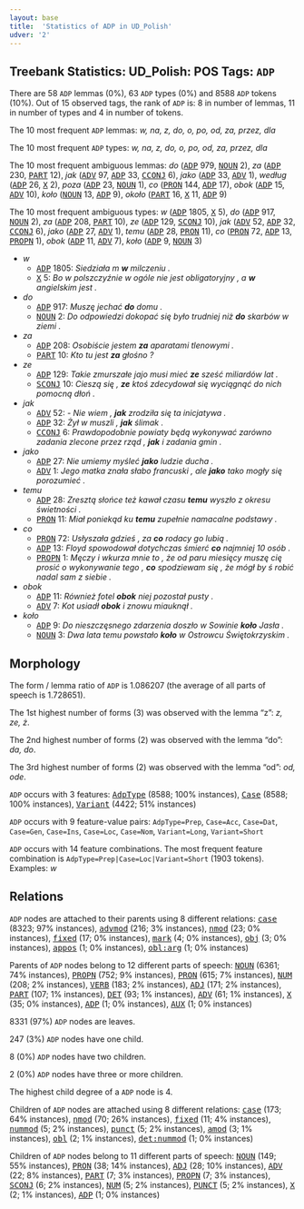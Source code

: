 ```yaml
---
layout: base
title:  'Statistics of ADP in UD_Polish'
udver: '2'
---
```


## Treebank Statistics: UD_Polish: POS Tags: `ADP`

There are 58 `ADP` lemmas (0%), 63 `ADP` types (0%) and 8588 `ADP` tokens (10%).
Out of 15 observed tags, the rank of `ADP` is: 8 in number of lemmas, 11 in number of types and 4 in number of tokens.

The 10 most frequent `ADP` lemmas: <em>w, na, z, do, o, po, od, za, przez, dla</em>

The 10 most frequent `ADP` types:  <em>w, na, z, do, o, po, od, za, przez, dla</em>

The 10 most frequent ambiguous lemmas: <em>do</em> (<tt><a href="pl-pos-ADP.html">ADP</a></tt> 979, <tt><a href="pl-pos-NOUN.html">NOUN</a></tt> 2), <em>za</em> (<tt><a href="pl-pos-ADP.html">ADP</a></tt> 230, <tt><a href="pl-pos-PART.html">PART</a></tt> 12), <em>jak</em> (<tt><a href="pl-pos-ADV.html">ADV</a></tt> 97, <tt><a href="pl-pos-ADP.html">ADP</a></tt> 33, <tt><a href="pl-pos-CCONJ.html">CCONJ</a></tt> 6), <em>jako</em> (<tt><a href="pl-pos-ADP.html">ADP</a></tt> 33, <tt><a href="pl-pos-ADV.html">ADV</a></tt> 1), <em>według</em> (<tt><a href="pl-pos-ADP.html">ADP</a></tt> 26, <tt><a href="pl-pos-X.html">X</a></tt> 2), <em>poza</em> (<tt><a href="pl-pos-ADP.html">ADP</a></tt> 23, <tt><a href="pl-pos-NOUN.html">NOUN</a></tt> 1), <em>co</em> (<tt><a href="pl-pos-PRON.html">PRON</a></tt> 144, <tt><a href="pl-pos-ADP.html">ADP</a></tt> 17), <em>obok</em> (<tt><a href="pl-pos-ADP.html">ADP</a></tt> 15, <tt><a href="pl-pos-ADV.html">ADV</a></tt> 10), <em>koło</em> (<tt><a href="pl-pos-NOUN.html">NOUN</a></tt> 13, <tt><a href="pl-pos-ADP.html">ADP</a></tt> 9), <em>około</em> (<tt><a href="pl-pos-PART.html">PART</a></tt> 16, <tt><a href="pl-pos-X.html">X</a></tt> 11, <tt><a href="pl-pos-ADP.html">ADP</a></tt> 9)

The 10 most frequent ambiguous types:  <em>w</em> (<tt><a href="pl-pos-ADP.html">ADP</a></tt> 1805, <tt><a href="pl-pos-X.html">X</a></tt> 5), <em>do</em> (<tt><a href="pl-pos-ADP.html">ADP</a></tt> 917, <tt><a href="pl-pos-NOUN.html">NOUN</a></tt> 2), <em>za</em> (<tt><a href="pl-pos-ADP.html">ADP</a></tt> 208, <tt><a href="pl-pos-PART.html">PART</a></tt> 10), <em>ze</em> (<tt><a href="pl-pos-ADP.html">ADP</a></tt> 129, <tt><a href="pl-pos-SCONJ.html">SCONJ</a></tt> 10), <em>jak</em> (<tt><a href="pl-pos-ADV.html">ADV</a></tt> 52, <tt><a href="pl-pos-ADP.html">ADP</a></tt> 32, <tt><a href="pl-pos-CCONJ.html">CCONJ</a></tt> 6), <em>jako</em> (<tt><a href="pl-pos-ADP.html">ADP</a></tt> 27, <tt><a href="pl-pos-ADV.html">ADV</a></tt> 1), <em>temu</em> (<tt><a href="pl-pos-ADP.html">ADP</a></tt> 28, <tt><a href="pl-pos-PRON.html">PRON</a></tt> 11), <em>co</em> (<tt><a href="pl-pos-PRON.html">PRON</a></tt> 72, <tt><a href="pl-pos-ADP.html">ADP</a></tt> 13, <tt><a href="pl-pos-PROPN.html">PROPN</a></tt> 1), <em>obok</em> (<tt><a href="pl-pos-ADP.html">ADP</a></tt> 11, <tt><a href="pl-pos-ADV.html">ADV</a></tt> 7), <em>koło</em> (<tt><a href="pl-pos-ADP.html">ADP</a></tt> 9, <tt><a href="pl-pos-NOUN.html">NOUN</a></tt> 3)


* <em>w</em>
  * <tt><a href="pl-pos-ADP.html">ADP</a></tt> 1805: <em>Siedziała m <b>w</b> milczeniu .</em>
  * <tt><a href="pl-pos-X.html">X</a></tt> 5: <em>Bo w polszczyźnie w ogóle nie jest obligatoryjny , a <b>w</b> angielskim jest .</em>
* <em>do</em>
  * <tt><a href="pl-pos-ADP.html">ADP</a></tt> 917: <em>Muszę jechać <b>do</b> domu .</em>
  * <tt><a href="pl-pos-NOUN.html">NOUN</a></tt> 2: <em>Do odpowiedzi dokopać się było trudniej niż <b>do</b> skarbów w ziemi .</em>
* <em>za</em>
  * <tt><a href="pl-pos-ADP.html">ADP</a></tt> 208: <em>Osobiście jestem <b>za</b> aparatami tlenowymi .</em>
  * <tt><a href="pl-pos-PART.html">PART</a></tt> 10: <em>Kto tu jest <b>za</b> głośno ?</em>
* <em>ze</em>
  * <tt><a href="pl-pos-ADP.html">ADP</a></tt> 129: <em>Takie zmurszałe jajo musi mieć <b>ze</b> sześć miliardów lat .</em>
  * <tt><a href="pl-pos-SCONJ.html">SCONJ</a></tt> 10: <em>Cieszą się , <b>ze</b> ktoś zdecydował się wyciągnąć do nich pomocną dłoń .</em>
* <em>jak</em>
  * <tt><a href="pl-pos-ADV.html">ADV</a></tt> 52: <em>- Nie wiem , <b>jak</b> zrodziła się ta inicjatywa .</em>
  * <tt><a href="pl-pos-ADP.html">ADP</a></tt> 32: <em>Żył w muszli , <b>jak</b> ślimak .</em>
  * <tt><a href="pl-pos-CCONJ.html">CCONJ</a></tt> 6: <em>Prawdopodobnie powiaty będą wykonywać zarówno zadania zlecone przez rząd , <b>jak</b> i zadania gmin .</em>
* <em>jako</em>
  * <tt><a href="pl-pos-ADP.html">ADP</a></tt> 27: <em>Nie umiemy myśleć <b>jako</b> ludzie ducha .</em>
  * <tt><a href="pl-pos-ADV.html">ADV</a></tt> 1: <em>Jego matka znała słabo francuski , ale <b>jako</b> tako mogły się porozumieć .</em>
* <em>temu</em>
  * <tt><a href="pl-pos-ADP.html">ADP</a></tt> 28: <em>Zresztą słońce też kawał czasu <b>temu</b> wyszło z okresu świetności .</em>
  * <tt><a href="pl-pos-PRON.html">PRON</a></tt> 11: <em>Miał poniekąd ku <b>temu</b> zupełnie namacalne podstawy .</em>
* <em>co</em>
  * <tt><a href="pl-pos-PRON.html">PRON</a></tt> 72: <em>Usłyszała gdzieś , za <b>co</b> rodacy go lubią .</em>
  * <tt><a href="pl-pos-ADP.html">ADP</a></tt> 13: <em>Floyd spowodował dotychczas śmierć <b>co</b> najmniej 10 osób .</em>
  * <tt><a href="pl-pos-PROPN.html">PROPN</a></tt> 1: <em>Męczy i wkurza mnie to , że od paru miesięcy muszę cię prosić o wykonywanie tego , <b>co</b> spodziewam się , że mógł by ś robić nadal sam z siebie .</em>
* <em>obok</em>
  * <tt><a href="pl-pos-ADP.html">ADP</a></tt> 11: <em>Również fotel <b>obok</b> niej pozostał pusty .</em>
  * <tt><a href="pl-pos-ADV.html">ADV</a></tt> 7: <em>Kot usiadł <b>obok</b> i znowu miauknął .</em>
* <em>koło</em>
  * <tt><a href="pl-pos-ADP.html">ADP</a></tt> 9: <em>Do nieszczęsnego zdarzenia doszło w Sowinie <b>koło</b> Jasła .</em>
  * <tt><a href="pl-pos-NOUN.html">NOUN</a></tt> 3: <em>Dwa lata temu powstało <b>koło</b> w Ostrowcu Świętokrzyskim .</em>

## Morphology

The form / lemma ratio of `ADP` is 1.086207 (the average of all parts of speech is 1.728651).

The 1st highest number of forms (3) was observed with the lemma “z”: <em>z, ze, ż</em>.

The 2nd highest number of forms (2) was observed with the lemma “do”: <em>da, do</em>.

The 3rd highest number of forms (2) was observed with the lemma “od”: <em>od, ode</em>.

`ADP` occurs with 3 features: <tt><a href="pl-feat-AdpType.html">AdpType</a></tt> (8588; 100% instances), <tt><a href="pl-feat-Case.html">Case</a></tt> (8588; 100% instances), <tt><a href="pl-feat-Variant.html">Variant</a></tt> (4422; 51% instances)

`ADP` occurs with 9 feature-value pairs: `AdpType=Prep`, `Case=Acc`, `Case=Dat`, `Case=Gen`, `Case=Ins`, `Case=Loc`, `Case=Nom`, `Variant=Long`, `Variant=Short`

`ADP` occurs with 14 feature combinations.
The most frequent feature combination is `AdpType=Prep|Case=Loc|Variant=Short` (1903 tokens).
Examples: <em>w</em>


## Relations

`ADP` nodes are attached to their parents using 8 different relations: <tt><a href="pl-dep-case.html">case</a></tt> (8323; 97% instances), <tt><a href="pl-dep-advmod.html">advmod</a></tt> (216; 3% instances), <tt><a href="pl-dep-nmod.html">nmod</a></tt> (23; 0% instances), <tt><a href="pl-dep-fixed.html">fixed</a></tt> (17; 0% instances), <tt><a href="pl-dep-mark.html">mark</a></tt> (4; 0% instances), <tt><a href="pl-dep-obj.html">obj</a></tt> (3; 0% instances), <tt><a href="pl-dep-appos.html">appos</a></tt> (1; 0% instances), <tt><a href="pl-dep-obl-arg.html">obl:arg</a></tt> (1; 0% instances)

Parents of `ADP` nodes belong to 12 different parts of speech: <tt><a href="pl-pos-NOUN.html">NOUN</a></tt> (6361; 74% instances), <tt><a href="pl-pos-PROPN.html">PROPN</a></tt> (752; 9% instances), <tt><a href="pl-pos-PRON.html">PRON</a></tt> (615; 7% instances), <tt><a href="pl-pos-NUM.html">NUM</a></tt> (208; 2% instances), <tt><a href="pl-pos-VERB.html">VERB</a></tt> (183; 2% instances), <tt><a href="pl-pos-ADJ.html">ADJ</a></tt> (171; 2% instances), <tt><a href="pl-pos-PART.html">PART</a></tt> (107; 1% instances), <tt><a href="pl-pos-DET.html">DET</a></tt> (93; 1% instances), <tt><a href="pl-pos-ADV.html">ADV</a></tt> (61; 1% instances), <tt><a href="pl-pos-X.html">X</a></tt> (35; 0% instances), <tt><a href="pl-pos-ADP.html">ADP</a></tt> (1; 0% instances), <tt><a href="pl-pos-AUX.html">AUX</a></tt> (1; 0% instances)

8331 (97%) `ADP` nodes are leaves.

247 (3%) `ADP` nodes have one child.

8 (0%) `ADP` nodes have two children.

2 (0%) `ADP` nodes have three or more children.

The highest child degree of a `ADP` node is 4.

Children of `ADP` nodes are attached using 8 different relations: <tt><a href="pl-dep-case.html">case</a></tt> (173; 64% instances), <tt><a href="pl-dep-nmod.html">nmod</a></tt> (70; 26% instances), <tt><a href="pl-dep-fixed.html">fixed</a></tt> (11; 4% instances), <tt><a href="pl-dep-nummod.html">nummod</a></tt> (5; 2% instances), <tt><a href="pl-dep-punct.html">punct</a></tt> (5; 2% instances), <tt><a href="pl-dep-amod.html">amod</a></tt> (3; 1% instances), <tt><a href="pl-dep-obl.html">obl</a></tt> (2; 1% instances), <tt><a href="pl-dep-det-nummod.html">det:nummod</a></tt> (1; 0% instances)

Children of `ADP` nodes belong to 11 different parts of speech: <tt><a href="pl-pos-NOUN.html">NOUN</a></tt> (149; 55% instances), <tt><a href="pl-pos-PRON.html">PRON</a></tt> (38; 14% instances), <tt><a href="pl-pos-ADJ.html">ADJ</a></tt> (28; 10% instances), <tt><a href="pl-pos-ADV.html">ADV</a></tt> (22; 8% instances), <tt><a href="pl-pos-PART.html">PART</a></tt> (7; 3% instances), <tt><a href="pl-pos-PROPN.html">PROPN</a></tt> (7; 3% instances), <tt><a href="pl-pos-SCONJ.html">SCONJ</a></tt> (6; 2% instances), <tt><a href="pl-pos-NUM.html">NUM</a></tt> (5; 2% instances), <tt><a href="pl-pos-PUNCT.html">PUNCT</a></tt> (5; 2% instances), <tt><a href="pl-pos-X.html">X</a></tt> (2; 1% instances), <tt><a href="pl-pos-ADP.html">ADP</a></tt> (1; 0% instances)

